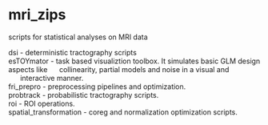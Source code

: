 # mri_zips
scripts for statistical analyses on MRI data

dsi                     - deterministic tractography scripts  
esTOYmator              - task based visualiztion toolbox. It simulates basic GLM design aspects   like&nbsp;&nbsp;&nbsp;&nbsp;&nbsp;&nbsp;collinearity, partial models and noise in a visual and    &nbsp;&nbsp;&nbsp;&nbsp;&nbsp;&nbsp;interactive manner.  
fri_prepro              - preprocessing pipelines and optimization.  
probtrack               - probabilistic tractography scripts.  
roi                     - ROI operations.  
spatial_transformation  - coreg and normalization optimization scripts.
